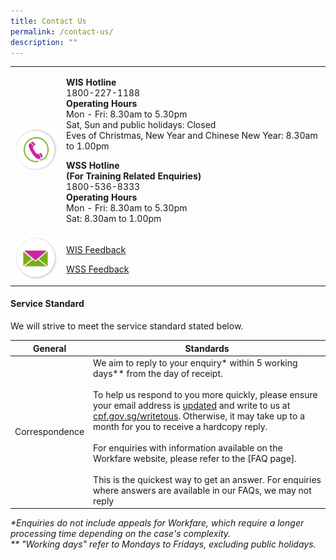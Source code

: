 ```yaml
---
title: Contact Us
permalink: /contact-us/
description: ""
---
```

|  |  |
| :-------- | :-------- |
|![Hotline](/images/ico_contact.png)|<p><b>WIS Hotline</b> <br>1800-227-1188 <br><b>Operating Hours</b> <br>Mon - Fri: 8.30am to 5.30pm <br>Sat, Sun and public holidays: Closed <br>Eves of Christmas, New Year and Chinese New Year: 8.30am to 1.00pm</p><p><b>WSS Hotline</b><br><b>(For Training Related Enquiries)</b><br>1800-536-8333<br><b>Operating Hours</b><br>Mon - Fri: 8.30am to 5.30pm<br>Sat: 8.30am to 1.00pm</p>|
|![Feedback](/images/ico_email.png)|<p>[WIS Feedback](https://www.cpf.gov.sg/eSvc/Web/FeedbackSubscription/Index?section=wis)</p><p>[WSS Feedback](https://safe.menlosecurity.com/https://portal.ssg-wsg.gov.sg/)</p>|


#### Service Standard

We will strive to meet the service standard stated below.


| General | Standards |
| ------ | -------- |
| Correspondence     | We aim to reply to your enquiry* within 5 working days** from the day of receipt. <br><br> To help us respond to you more quickly, please ensure your email address is [updated](https://www.cpf.gov.sg/member/login/qr-code) and write to us at [cpf.gov.sg/writetous](https://www.cpf.gov.sg/eSvc/Web/FeedbackSubscription/Index?utm_source=shortURL). Otherwise, it may take up to a month for you to receive a hardcopy reply.<br><br>For enquiries with information available on the Workfare website, please refer to the [FAQ page]. <br><br>This is the quickest way to get an answer. For enquiries where answers are available in our FAQs, we may not reply     | 

<i>*Enquiries do not include appeals for Workfare, which require a longer processing time depending on the case's complexity. <br> ** "Working days" refer to Mondays to Fridays, excluding public holidays.</i>